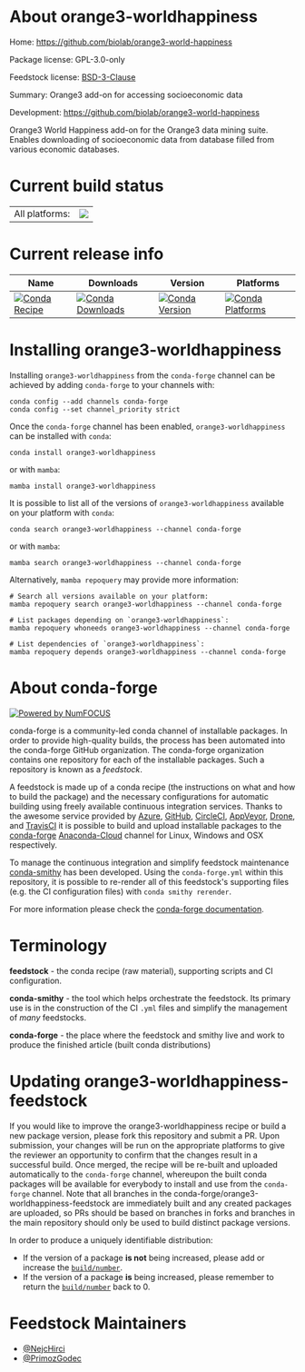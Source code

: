 About orange3-worldhappiness
============================

Home: https://github.com/biolab/orange3-world-happiness

Package license: GPL-3.0-only

Feedstock license: [BSD-3-Clause](https://github.com/conda-forge/orange3-worldhappiness-feedstock/blob/main/LICENSE.txt)

Summary: Orange3 add-on for accessing socioeconomic data

Development: https://github.com/biolab/orange3-world-happiness

Orange3 World Happiness add-on for the Orange3 data mining suite.
Enables downloading of socioeconomic data from database filled
from various economic databases.


Current build status
====================


<table><tr><td>All platforms:</td>
    <td>
      <a href="https://dev.azure.com/conda-forge/feedstock-builds/_build/latest?definitionId=15675&branchName=main">
        <img src="https://dev.azure.com/conda-forge/feedstock-builds/_apis/build/status/orange3-worldhappiness-feedstock?branchName=main">
      </a>
    </td>
  </tr>
</table>

Current release info
====================

| Name | Downloads | Version | Platforms |
| --- | --- | --- | --- |
| [![Conda Recipe](https://img.shields.io/badge/recipe-orange3--worldhappiness-green.svg)](https://anaconda.org/conda-forge/orange3-worldhappiness) | [![Conda Downloads](https://img.shields.io/conda/dn/conda-forge/orange3-worldhappiness.svg)](https://anaconda.org/conda-forge/orange3-worldhappiness) | [![Conda Version](https://img.shields.io/conda/vn/conda-forge/orange3-worldhappiness.svg)](https://anaconda.org/conda-forge/orange3-worldhappiness) | [![Conda Platforms](https://img.shields.io/conda/pn/conda-forge/orange3-worldhappiness.svg)](https://anaconda.org/conda-forge/orange3-worldhappiness) |

Installing orange3-worldhappiness
=================================

Installing `orange3-worldhappiness` from the `conda-forge` channel can be achieved by adding `conda-forge` to your channels with:

```
conda config --add channels conda-forge
conda config --set channel_priority strict
```

Once the `conda-forge` channel has been enabled, `orange3-worldhappiness` can be installed with `conda`:

```
conda install orange3-worldhappiness
```

or with `mamba`:

```
mamba install orange3-worldhappiness
```

It is possible to list all of the versions of `orange3-worldhappiness` available on your platform with `conda`:

```
conda search orange3-worldhappiness --channel conda-forge
```

or with `mamba`:

```
mamba search orange3-worldhappiness --channel conda-forge
```

Alternatively, `mamba repoquery` may provide more information:

```
# Search all versions available on your platform:
mamba repoquery search orange3-worldhappiness --channel conda-forge

# List packages depending on `orange3-worldhappiness`:
mamba repoquery whoneeds orange3-worldhappiness --channel conda-forge

# List dependencies of `orange3-worldhappiness`:
mamba repoquery depends orange3-worldhappiness --channel conda-forge
```


About conda-forge
=================

[![Powered by
NumFOCUS](https://img.shields.io/badge/powered%20by-NumFOCUS-orange.svg?style=flat&colorA=E1523D&colorB=007D8A)](https://numfocus.org)

conda-forge is a community-led conda channel of installable packages.
In order to provide high-quality builds, the process has been automated into the
conda-forge GitHub organization. The conda-forge organization contains one repository
for each of the installable packages. Such a repository is known as a *feedstock*.

A feedstock is made up of a conda recipe (the instructions on what and how to build
the package) and the necessary configurations for automatic building using freely
available continuous integration services. Thanks to the awesome service provided by
[Azure](https://azure.microsoft.com/en-us/services/devops/), [GitHub](https://github.com/),
[CircleCI](https://circleci.com/), [AppVeyor](https://www.appveyor.com/),
[Drone](https://cloud.drone.io/welcome), and [TravisCI](https://travis-ci.com/)
it is possible to build and upload installable packages to the
[conda-forge](https://anaconda.org/conda-forge) [Anaconda-Cloud](https://anaconda.org/)
channel for Linux, Windows and OSX respectively.

To manage the continuous integration and simplify feedstock maintenance
[conda-smithy](https://github.com/conda-forge/conda-smithy) has been developed.
Using the ``conda-forge.yml`` within this repository, it is possible to re-render all of
this feedstock's supporting files (e.g. the CI configuration files) with ``conda smithy rerender``.

For more information please check the [conda-forge documentation](https://conda-forge.org/docs/).

Terminology
===========

**feedstock** - the conda recipe (raw material), supporting scripts and CI configuration.

**conda-smithy** - the tool which helps orchestrate the feedstock.
                   Its primary use is in the construction of the CI ``.yml`` files
                   and simplify the management of *many* feedstocks.

**conda-forge** - the place where the feedstock and smithy live and work to
                  produce the finished article (built conda distributions)


Updating orange3-worldhappiness-feedstock
=========================================

If you would like to improve the orange3-worldhappiness recipe or build a new
package version, please fork this repository and submit a PR. Upon submission,
your changes will be run on the appropriate platforms to give the reviewer an
opportunity to confirm that the changes result in a successful build. Once
merged, the recipe will be re-built and uploaded automatically to the
`conda-forge` channel, whereupon the built conda packages will be available for
everybody to install and use from the `conda-forge` channel.
Note that all branches in the conda-forge/orange3-worldhappiness-feedstock are
immediately built and any created packages are uploaded, so PRs should be based
on branches in forks and branches in the main repository should only be used to
build distinct package versions.

In order to produce a uniquely identifiable distribution:
 * If the version of a package **is not** being increased, please add or increase
   the [``build/number``](https://docs.conda.io/projects/conda-build/en/latest/resources/define-metadata.html#build-number-and-string).
 * If the version of a package **is** being increased, please remember to return
   the [``build/number``](https://docs.conda.io/projects/conda-build/en/latest/resources/define-metadata.html#build-number-and-string)
   back to 0.

Feedstock Maintainers
=====================

* [@NejcHirci](https://github.com/NejcHirci/)
* [@PrimozGodec](https://github.com/PrimozGodec/)

